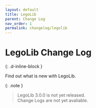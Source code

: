 ```yaml
---
layout: default
title: LegoLib
parent: Change Log
nav_order: 1
permalink: changelog/legolib
---
```

# LegoLib Change Log  
{: .d-inline-block }  

Find out what is new with LegoLib.  

{: .note }  
> LegoLib 3.0.0 is not yet released.  
> Change Logs are not yet avaliable.   


